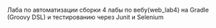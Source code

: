 Лаба по автоматизации сборки 4 лабы по вебу(web_lab4) на Gradle (Groovy DSL) и тестированию через Junit и Selenium